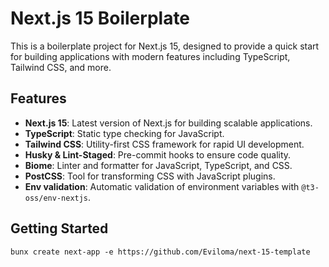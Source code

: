 # Next.js 15 Boilerplate

This is a boilerplate project for Next.js 15, designed to provide a quick start for building applications with modern features including TypeScript, Tailwind CSS, and more.

## Features

- **Next.js 15**: Latest version of Next.js for building scalable applications.
- **TypeScript**: Static type checking for JavaScript.
- **Tailwind CSS**: Utility-first CSS framework for rapid UI development.
- **Husky & Lint-Staged**: Pre-commit hooks to ensure code quality.
- **Biome**: Linter and formatter for JavaScript, TypeScript, and CSS.
- **PostCSS**: Tool for transforming CSS with JavaScript plugins.
- **Env validation**: Automatic validation of environment variables with `@t3-oss/env-nextjs`.

## Getting Started

`bunx create next-app -e https://github.com/Eviloma/next-15-template`

